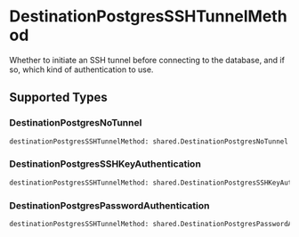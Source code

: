 # DestinationPostgresSSHTunnelMethod

Whether to initiate an SSH tunnel before connecting to the database, and if so, which kind of authentication to use.


## Supported Types

### DestinationPostgresNoTunnel

```python
destinationPostgresSSHTunnelMethod: shared.DestinationPostgresNoTunnel = /* values here */
```

### DestinationPostgresSSHKeyAuthentication

```python
destinationPostgresSSHTunnelMethod: shared.DestinationPostgresSSHKeyAuthentication = /* values here */
```

### DestinationPostgresPasswordAuthentication

```python
destinationPostgresSSHTunnelMethod: shared.DestinationPostgresPasswordAuthentication = /* values here */
```

